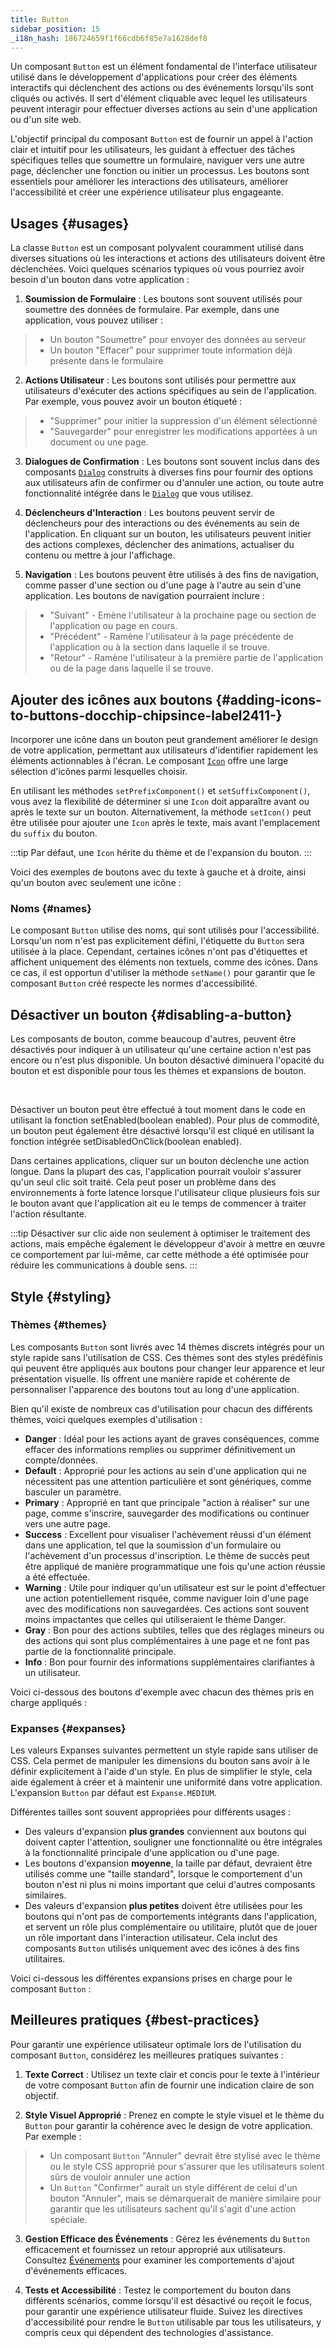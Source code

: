 ```yaml
---
title: Button
sidebar_position: 15
_i18n_hash: 186724659f1f66cdb6f85e7a1628def8
---
```

<DocChip chip="shadow" />
<DocChip chip="name" label="dwc-button" />
<DocChip chip='since' label='23.02' />
<JavadocLink type="foundation" location="com/webforj/component/button/Button" top='true'/>

Un composant `Button` est un élément fondamental de l'interface utilisateur utilisé dans le développement d'applications pour créer des éléments interactifs qui déclenchent des actions ou des événements lorsqu'ils sont cliqués ou activés. Il sert d'élément cliquable avec lequel les utilisateurs peuvent interagir pour effectuer diverses actions au sein d'une application ou d'un site web.

L'objectif principal du composant `Button` est de fournir un appel à l'action clair et intuitif pour les utilisateurs, les guidant à effectuer des tâches spécifiques telles que soumettre un formulaire, naviguer vers une autre page, déclencher une fonction ou initier un processus. Les boutons sont essentiels pour améliorer les interactions des utilisateurs, améliorer l'accessibilité et créer une expérience utilisateur plus engageante.

<ComponentDemo 
path='/webforj/button?' 
javaE='https://raw.githubusercontent.com/webforj/webforj-documentation/refs/heads/main/src/main/java/com/webforj/samples/views/button/ButtonView.java'
height='300px'
/>

## Usages {#usages}

La classe `Button` est un composant polyvalent couramment utilisé dans diverses situations où les interactions et actions des utilisateurs doivent être déclenchées. Voici quelques scénarios typiques où vous pourriez avoir besoin d'un bouton dans votre application :

1. **Soumission de Formulaire** : Les boutons sont souvent utilisés pour soumettre des données de formulaire. Par exemple, dans une application, vous pouvez utiliser :

  > - Un bouton "Soumettre" pour envoyer des données au serveur
  > - Un bouton "Effacer" pour supprimer toute information déjà présente dans le formulaire


2. **Actions Utilisateur** : Les boutons sont utilisés pour permettre aux utilisateurs d'exécuter des actions spécifiques au sein de l'application. Par exemple, vous pouvez avoir un bouton étiqueté :

  > - "Supprimer" pour initier la suppression d'un élément sélectionné
  > - "Sauvegarder" pour enregistrer les modifications apportées à un document ou une page.

3. **Dialogues de Confirmation** : Les boutons sont souvent inclus dans des composants [`Dialog`](../components/dialog) construits à diverses fins pour fournir des options aux utilisateurs afin de confirmer ou d'annuler une action, ou toute autre fonctionnalité intégrée dans le [`Dialog`](../components/dialog) que vous utilisez.

4. **Déclencheurs d'Interaction** : Les boutons peuvent servir de déclencheurs pour des interactions ou des événements au sein de l'application. En cliquant sur un bouton, les utilisateurs peuvent initier des actions complexes, déclencher des animations, actualiser du contenu ou mettre à jour l'affichage.

5. **Navigation** : Les boutons peuvent être utilisés à des fins de navigation, comme passer d'une section ou d'une page à l'autre au sein d'une application. Les boutons de navigation pourraient inclure :

  > - "Suivant" - Emène l'utilisateur à la prochaine page ou section de l'application ou page en cours.
  > - "Précédent" - Ramène l'utilisateur à la page précédente de l'application ou à la section dans laquelle il se trouve.
  > - "Retour" - Ramène l'utilisateur à la première partie de l'application ou de la page dans laquelle il se trouve.

## Ajouter des icônes aux boutons <DocChip chip='since' label='24.11' /> {#adding-icons-to-buttons-docchip-chipsince-label2411-}

Incorporer une icône dans un bouton peut grandement améliorer le design de votre application, permettant aux utilisateurs d'identifier rapidement les éléments actionnables à l'écran. Le composant [`Icon`](./icon.md) offre une large sélection d'icônes parmi lesquelles choisir.

En utilisant les méthodes `setPrefixComponent()` et `setSuffixComponent()`, vous avez la flexibilité de déterminer si une `Icon` doit apparaître avant ou après le texte sur un bouton. Alternativement, la méthode `setIcon()` peut être utilisée pour ajouter une `Icon` après le texte, mais avant l'emplacement du `suffix` du bouton.

:::tip
Par défaut, une `Icon` hérite du thème et de l'expansion du bouton.
:::

Voici des exemples de boutons avec du texte à gauche et à droite, ainsi qu'un bouton avec seulement une icône :

<ComponentDemo 
path='/webforj/buttonicon?' 
javaE='https://raw.githubusercontent.com/webforj/webforj-documentation/refs/heads/main/src/main/java/com/webforj/samples/views/button/ButtonIconView.java'
height="200px"
/>

### Noms {#names}

Le composant `Button` utilise des noms, qui sont utilisés pour l'accessibilité. Lorsqu'un nom n'est pas explicitement défini, l'étiquette du `Button` sera utilisée à la place. Cependant, certaines icônes n'ont pas d'étiquettes et affichent uniquement des éléments non textuels, comme des icônes. Dans ce cas, il est opportun d'utiliser la méthode `setName()` pour garantir que le composant `Button` créé respecte les normes d'accessibilité.

## Désactiver un bouton {#disabling-a-button}

Les composants de bouton, comme beaucoup d'autres, peuvent être désactivés pour indiquer à un utilisateur qu'une certaine action n'est pas encore ou n'est plus disponible. Un bouton désactivé diminuera l'opacité du bouton et est disponible pour tous les thèmes et expansions de bouton.

<ComponentDemo 
path='/webforj/buttondisable?' 
javaE='https://raw.githubusercontent.com/webforj/webforj-documentation/refs/heads/main/src/main/java/com/webforj/samples/views/button/ButtonDisableView.java'
/>

<br />

Désactiver un bouton peut être effectué à tout moment dans le code en utilisant la fonction <JavadocLink type="foundation" location="com/webforj/component/HasEnable" code='true'>setEnabled(boolean enabled)</JavadocLink>. Pour plus de commodité, un bouton peut également être désactivé lorsqu'il est cliqué en utilisant la fonction intégrée <JavadocLink type="foundation" location="com/webforj/component/button/Button" code='true' suffix='#setDisableOnClick(java.lang.Boolean)'>setDisabledOnClick(boolean enabled)</JavadocLink>.

Dans certaines applications, cliquer sur un bouton déclenche une action longue. Dans la plupart des cas, l'application pourrait vouloir s'assurer qu'un seul clic soit traité. Cela peut poser un problème dans des environnements à forte latence lorsque l'utilisateur clique plusieurs fois sur le bouton avant que l'application ait eu le temps de commencer à traiter l'action résultante.

:::tip
Désactiver sur clic aide non seulement à optimiser le traitement des actions, mais empêche également le développeur d'avoir à mettre en œuvre ce comportement par lui-même, car cette méthode a été optimisée pour réduire les communications à double sens.
:::

## Style {#styling}

### Thèmes {#themes}

Les composants `Button` sont livrés avec <JavadocLink type="foundation" location="com/webforj/component/button/ButtonTheme">14 thèmes discrets</JavadocLink> intégrés pour un style rapide sans l'utilisation de CSS. Ces thèmes sont des styles prédéfinis qui peuvent être appliqués aux boutons pour changer leur apparence et leur présentation visuelle. Ils offrent une manière rapide et cohérente de personnaliser l'apparence des boutons tout au long d'une application.

Bien qu'il existe de nombreux cas d'utilisation pour chacun des différents thèmes, voici quelques exemples d'utilisation :

  - **Danger** : Idéal pour les actions ayant de graves conséquences, comme effacer des informations remplies ou supprimer définitivement un compte/données.
  - **Default** : Approprié pour les actions au sein d'une application qui ne nécessitent pas une attention particulière et sont génériques, comme basculer un paramètre.
  - **Primary** : Approprié en tant que principale "action à réaliser" sur une page, comme s'inscrire, sauvegarder des modifications ou continuer vers une autre page.
  - **Success** : Excellent pour visualiser l'achèvement réussi d'un élément dans une application, tel que la soumission d'un formulaire ou l'achèvement d'un processus d'inscription. Le thème de succès peut être appliqué de manière programmatique une fois qu'une action réussie a été effectuée.
  - **Warning** : Utile pour indiquer qu'un utilisateur est sur le point d'effectuer une action potentiellement risquée, comme naviguer loin d'une page avec des modifications non sauvegardées. Ces actions sont souvent moins impactantes que celles qui utiliseraient le thème Danger.
  - **Gray** : Bon pour des actions subtiles, telles que des réglages mineurs ou des actions qui sont plus complémentaires à une page et ne font pas partie de la fonctionnalité principale.
  - **Info** : Bon pour fournir des informations supplémentaires clarifiantes à un utilisateur.

Voici ci-dessous des boutons d'exemple avec chacun des thèmes pris en charge appliqués : <br/>

<ComponentDemo 
path='/webforj/buttonthemes?' 
javaE='https://raw.githubusercontent.com/webforj/webforj-documentation/refs/heads/main/src/main/java/com/webforj/samples/views/button/ButtonThemesView.java'
cssURL='/css/button/buttonThemes.css'
height='175px'
/>

### Expanses {#expanses}
Les valeurs <JavadocLink type="foundation" location="com/webforj/component/Expanse"> Expanses </JavadocLink> suivantes permettent un style rapide sans utiliser de CSS. Cela permet de manipuler les dimensions du bouton sans avoir à le définir explicitement à l'aide d'un style. En plus de simplifier le style, cela aide également à créer et à maintenir une uniformité dans votre application. L'expansion `Button` par défaut est `Expanse.MEDIUM`.

Différentes tailles sont souvent appropriées pour différents usages :
  - Des valeurs d'expansion **plus grandes** conviennent aux boutons qui doivent capter l'attention, souligner une fonctionnalité ou être intégrales à la fonctionnalité principale d'une application ou d'une page.
  - Les boutons d'expansion **moyenne**, la taille par défaut, devraient être utilisés comme une "taille standard", lorsque le comportement d'un bouton n'est ni plus ni moins important que celui d'autres composants similaires.
  - Des valeurs d'expansion **plus petites** doivent être utilisées pour les boutons qui n'ont pas de comportements intégrants dans l'application, et servent un rôle plus complémentaire ou utilitaire, plutôt que de jouer un rôle important dans l'interaction utilisateur. Cela inclut des composants `Button` utilisés uniquement avec des icônes à des fins utilitaires.

Voici ci-dessous les différentes expansions prises en charge pour le composant `Button` : <br/>

<ComponentDemo 
path='/webforj/buttonexpanses?' 
javaE='https://raw.githubusercontent.com/webforj/webforj-documentation/refs/heads/main/src/main/java/com/webforj/samples/views/button/ButtonExpansesView.java'
height='200px'
/>

<TableBuilder name="Button" />

## Meilleures pratiques {#best-practices}

Pour garantir une expérience utilisateur optimale lors de l'utilisation du composant `Button`, considérez les meilleures pratiques suivantes :

1. **Texte Correct** : Utilisez un texte clair et concis pour le texte à l'intérieur de votre composant `Button` afin de fournir une indication claire de son objectif.

2. **Style Visuel Approprié** : Prenez en compte le style visuel et le thème du `Button` pour garantir la cohérence avec le design de votre application. Par exemple :
  > - Un composant `Button` "Annuler" devrait être stylisé avec le thème ou le style CSS approprié pour s'assurer que les utilisateurs soient sûrs de vouloir annuler une action
  > - Un `Button` "Confirmer" aurait un style différent de celui d'un bouton "Annuler", mais se démarquerait de manière similaire pour garantir que les utilisateurs sachent qu'il s'agit d'une action spéciale.

3. **Gestion Efficace des Événements** : Gérez les événements du `Button` efficacement et fournissez un retour approprié aux utilisateurs. Consultez [Événements](../building-ui/events) pour examiner les comportements d'ajout d'événements efficaces.

4. **Tests et Accessibilité** : Testez le comportement du bouton dans différents scénarios, comme lorsqu'il est désactivé ou reçoit le focus, pour garantir une expérience utilisateur fluide. Suivez les directives d'accessibilité pour rendre le `Button` utilisable par tous les utilisateurs, y compris ceux qui dépendent des technologies d'assistance.
